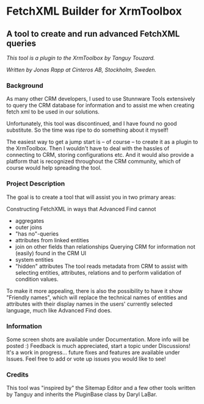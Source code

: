 # FetchXML Builder for XrmToolbox

## A tool to create and run advanced FetchXML queries

*This tool is a plugin to the XrmToolbox by Tanguy Touzard.*

_Written by Jonas Rapp at Cinteros AB, Stockholm, Sweden._

### Background

As many other CRM developers, I used to use Stunnware Tools extensively to query the CRM database for information and to assist me when creating fetch xml to be used in our solutions.

Unfortunately, this tool was discontinued, and I have found no good substitute. So the time was ripe to do something about it myself!

The easiest way to get a jump start is – of course – to create it as a plugin to the XrmToolbox. Then I wouldn't have to deal with the hassles of connecting to CRM, storing configurations etc. And it would also provide a platform that is recognized throughout the CRM community, which of course would help spreading the tool.

### Project Description

The goal is to create a tool that will assist you in two primary areas:

Constructing FetchXML in ways that Advanced Find cannot
- aggregates
- outer joins
- "has no"-queries
- attributes from linked entities
- join on other fields than relationships
Querying CRM for information not (easily) found in the CRM UI
- system entities
- "hidden" attributes
The tool reads metadata from CRM to assist with selecting entities, attributes, relations and to perform validation of condition values.

To make it more appealing, there is also the possibility to have it show "Friendly names", which will replace the technical names of entities and attributes with their display names in the users' currently selected language, much like Advanced Find does.

### Information

Some screen shots are available under Documentation. More info will be posted :) 
Feedback is much appreciated, start a topic under Discussions!
It's a work in progress… future fixes and features are available under Issues.
Feel free to add or vote up issues you would like to see!

### Credits

This tool was "inspired by" the Sitemap Editor and a few other tools written by Tanguy and inherits the PluginBase class by Daryl LaBar.
